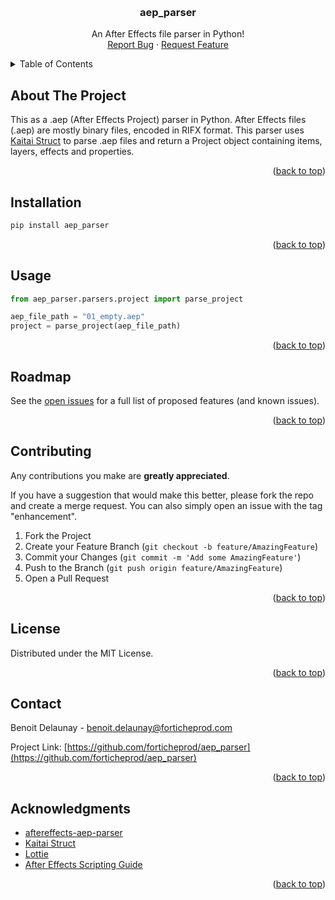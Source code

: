 <a name="readme-top"></a>

<!-- PROJECT NAME -->
<br />
<div align="center">
  <h3 align="center">aep_parser</h3>
  <p align="center">
    An After Effects file parser in Python!
    <br />
    <a href="https://github.com/forticheprod/aep_parser/issues">Report Bug</a>
    ·
    <a href="https://github.com/forticheprod/aep_parser/issues">Request Feature</a>
  </p>
</div>



<!-- TABLE OF CONTENTS -->
<details>
  <summary>Table of Contents</summary>
  <ol>
    <li><a href="#about-the-project">About The Project</a></li>
    <li><a href="#installation">Installation</a></li>
    <li><a href="#usage">Usage</a></li>
    <li><a href="#roadmap">Roadmap</a></li>
    <li><a href="#contributing">Contributing</a></li>
    <li><a href="#license">License</a></li>
    <li><a href="#contact">Contact</a></li>
    <li><a href="#acknowledgments">Acknowledgments</a></li>
  </ol>
</details>



<!-- ABOUT THE PROJECT -->
## About The Project


This as a .aep (After Effects Project) parser in Python. After Effects files (.aep) are mostly binary files, encoded in RIFX format. This parser uses [Kaitai Struct](https://kaitai.io/) to parse .aep files and return a Project object containing items, layers, effects and properties.

<p align="right">(<a href="#readme-top">back to top</a>)</p>



<!-- INSTALLATION -->
## Installation

```sh
pip install aep_parser
```

<p align="right">(<a href="#readme-top">back to top</a>)</p>




<!-- USAGE EXAMPLES -->
## Usage

```python
from aep_parser.parsers.project import parse_project

aep_file_path = "01_empty.aep"
project = parse_project(aep_file_path)
```

<p align="right">(<a href="#readme-top">back to top</a>)</p>




<!-- ROADMAP -->
## Roadmap

See the [open issues](https://github.com/forticheprod/aep_parser/issues) for a full list of proposed features (and known issues).

<p align="right">(<a href="#readme-top">back to top</a>)</p>




<!-- CONTRIBUTING -->
## Contributing

Any contributions you make are **greatly appreciated**.

If you have a suggestion that would make this better, please fork the repo and create a merge request. You can also simply open an issue with the tag "enhancement".

1. Fork the Project
2. Create your Feature Branch (`git checkout -b feature/AmazingFeature`)
3. Commit your Changes (`git commit -m 'Add some AmazingFeature'`)
4. Push to the Branch (`git push origin feature/AmazingFeature`)
5. Open a Pull Request

<p align="right">(<a href="#readme-top">back to top</a>)</p>




<!-- LICENSE -->
## License

Distributed under the MIT License.

<p align="right">(<a href="#readme-top">back to top</a>)</p>




<!-- CONTACT -->
## Contact

Benoit Delaunay - benoit.delaunay@forticheprod.com

Project Link: [https://github.com/forticheprod/aep_parser](https://github.com/forticheprod/aep_parser)

<p align="right">(<a href="#readme-top">back to top</a>)</p>




<!-- ACKNOWLEDGMENTS -->
## Acknowledgments

* [aftereffects-aep-parser](https://github.com/boltframe/aftereffects-aep-parser)
* [Kaitai Struct](https://kaitai.io)
* [Lottie](https://lottiefiles.github.io/lottie-docs/aep/)
* [After Effects Scripting Guide](https://ae-scripting.docsforadobe.dev/)

<p align="right">(<a href="#readme-top">back to top</a>)</p>
